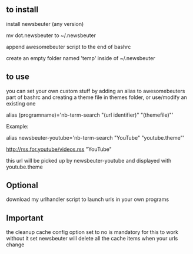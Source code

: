 ## to install
install newsbeuter (any version)

mv dot.newsbeuter to ~/.newsbeuter

append awesomebeuter script to the end of bashrc

create an empty folder named 'temp' inside of ~/.newsbeuter

## to use
you can set your own custom stuff by adding an alias to awesomebeuters part of bashrc and creating a theme file in themes folder, or use/modify an existing one

alias (programname)='nb-term-search "(url identifier)" "(themefile)"'

Example:

alias newsbeuter-youtube='nb-term-search "YouTube" "youtube.theme"'

http://rss.for.youtube/videos.rss "YouTube"

this url will be picked up by newsbeuter-youtube and displayed with youtube.theme



## Optional
download my urlhandler script to launch urls in your own programs

## Important
the cleanup cache config option set to no is mandatory for this to work
without it set newsbeuter will delete all the cache items when your urls change
